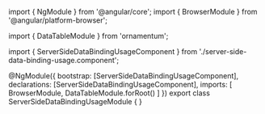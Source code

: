 import { NgModule } from '@angular/core';
import { BrowserModule } from '@angular/platform-browser';
  
import { DataTableModule } from 'ornamentum';
  
import { ServerSideDataBindingUsageComponent } from './server-side-data-binding-usage.component';

@NgModule({
 bootstrap: [ServerSideDataBindingUsageComponent],
 declarations: [ServerSideDataBindingUsageComponent],
 imports: [
    BrowserModule, 
    DataTableModule.forRoot()
  ]
})
export class ServerSideDataBindingUsageModule {
}

